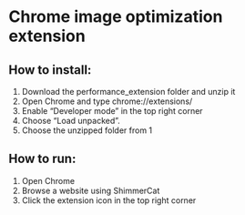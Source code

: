 # Chrome image optimization extension

## How to install:
1. Download the performance_extension folder and unzip it
2. Open Chrome and type chrome://extensions/ 
3. Enable “Developer mode” in the top right corner
4. Choose “Load unpacked”.
5. Choose the unzipped folder from 1

## How to run:
1. Open Chrome
2. Browse a website using ShimmerCat
3. Click the extension icon in the top right corner
